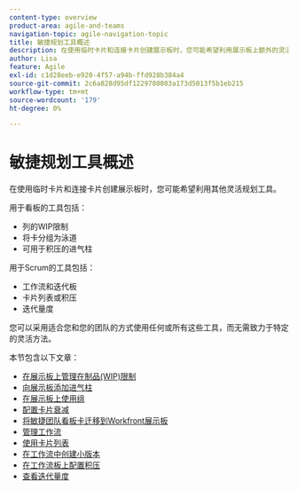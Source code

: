 ```yaml
---
content-type: overview
product-area: agile-and-teams
navigation-topic: agile-navigation-topic
title: 敏捷规划工具概述
description: 在使用临时卡片和连接卡片创建展示板时，您可能希望利用展示板上额外的灵活规划工具。
author: Lisa
feature: Agile
exl-id: c1d28eeb-e920-4f57-a94b-ffd928b384a4
source-git-commit: 2c6a828d95df1229780803a173d5013f5b1eb215
workflow-type: tm+mt
source-wordcount: '179'
ht-degree: 0%

---
```


# 敏捷规划工具概述

在使用临时卡片和连接卡片创建展示板时，您可能希望利用其他灵活规划工具。

用于看板的工具包括：

* 列的WIP限制
* 将卡分组为泳道
* 可用于积压的进气柱

用于Scrum的工具包括：

* 工作流和迭代板
* 卡片列表或积压
* 迭代量度

您可以采用适合您和您的团队的方式使用任何或所有这些工具，而无需致力于特定的灵活方法。

本节包含以下文章：

* [在展示板上管理在制品(WIP)限制](/help/quicksilver/agile/use-boards-agile-planning-tools/manage-wip-limit-on-board.md)
* [向展示板添加进气柱](/help/quicksilver/agile/use-boards-agile-planning-tools/add-intake-column-to-board.md)
* [在展示板上使用组](/help/quicksilver/agile/use-boards-agile-planning-tools/group-cards-on-board.md)
* [配置卡片衰减](/help/quicksilver/agile/use-boards-agile-planning-tools/configure-card-falloff.md)
* [将敏捷团队看板卡迁移到Workfront展示板](/help/quicksilver/agile/use-boards-agile-planning-tools/migrate-kanban-cards-to-boards.md)
* [管理工作流](/help/quicksilver/agile/use-boards-agile-planning-tools/manage-collections.md)
* [使用卡片列表](/help/quicksilver/agile/use-boards-agile-planning-tools/use-card-list.md)
* [在工作流中创建小版本](/help/quicksilver/agile/use-boards-agile-planning-tools/create-an-iteration-in-workstream.md)
* [在工作流板上配置积压](/help/quicksilver/agile/use-boards-agile-planning-tools/configure-backlog-workstream-board.md)
* [查看迭代量度](/help/quicksilver/agile/use-boards-agile-planning-tools/review-iteration-metrics.md)

